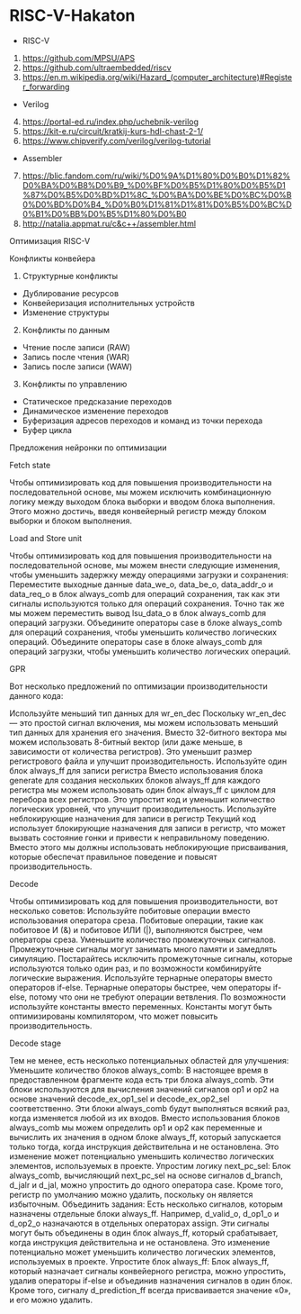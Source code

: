 # RISC-V-Hakaton
* RISC-V
1. https://github.com/MPSU/APS
2. https://github.com/ultraembedded/riscv
3. https://en.m.wikipedia.org/wiki/Hazard_(computer_architecture)#Register_forwarding
* Verilog
4. https://portal-ed.ru/index.php/uchebnik-verilog
5. https://kit-e.ru/circuit/kratkij-kurs-hdl-chast-2-1/
6. https://www.chipverify.com/verilog/verilog-tutorial
* Assembler
7. https://blic.fandom.com/ru/wiki/%D0%9A%D1%80%D0%B0%D1%82%D0%BA%D0%B8%D0%B9_%D0%BF%D0%B5%D1%80%D0%B5%D1%87%D0%B5%D0%BD%D1%8C_%D0%BA%D0%BE%D0%BC%D0%B0%D0%BD%D0%B4_%D0%B0%D1%81%D1%81%D0%B5%D0%BC%D0%B1%D0%BB%D0%B5%D1%80%D0%B0
8. http://natalia.appmat.ru/c&c++/assembler.html


Оптимизация RISC-V

Конфликты конвейера
1. Структурные конфликты
* Дублирование ресурсов
* Конвейеризация исполнительных устройств
* Изменение структуры
2. Конфликты по данным
* Чтение после записи (RAW)
* Запись после чтения (WAR)
* Запись после записи (WAW)
3. Конфликты по управлению
* Статическое предсказание переходов
* Динамическое изменение переходов
* Буферизация адресов переходов и команд из точки перехода
* Буфер цикла

Предложения нейронки по оптимизации

Fetch state

Чтобы оптимизировать код для повышения производительности на последовательной основе, мы можем исключить комбинационную логику между выходом блока выборки и вводом блока выполнения. Этого можно достичь, введя конвейерный регистр между блоком выборки и блоком выполнения.

Load and Store unit

Чтобы оптимизировать код для повышения производительности на последовательной основе, мы можем внести следующие изменения, чтобы уменьшить задержку между операциями загрузки и сохранения:
Переместите выходные данные data_we_o, data_be_o, data_addr_o и data_req_o в блок always_comb для операций сохранения, так как эти сигналы используются только для операций сохранения. Точно так же мы можем переместить вывод lsu_data_o в блок always_comb для операций загрузки.
Объедините операторы case в блоке always_comb для операций сохранения, чтобы уменьшить количество логических операций.
Объедините операторы case в блоке always_comb для операций загрузки, чтобы уменьшить количество логических операций.

GPR

Вот несколько предложений по оптимизации производительности данного кода:

Используйте меньший тип данных для wr_en_dec
Поскольку wr_en_dec — это простой сигнал включения, мы можем использовать меньший тип данных для хранения его значения. Вместо 32-битного вектора мы можем использовать 8-битный вектор (или даже меньше, в зависимости от количества регистров). Это уменьшит размер регистрового файла и улучшит производительность.
Используйте один блок always_ff для записи регистра
Вместо использования блока generate для создания нескольких блоков always_ff для каждого регистра мы можем использовать один блок always_ff с циклом для перебора всех регистров. Это упростит код и уменьшит количество логических уровней, что улучшит производительность.
Используйте неблокирующие назначения для записи в регистр
Текущий код использует блокирующие назначения для записи в регистр, что может вызвать состояние гонки и привести к неправильному поведению. Вместо этого мы должны использовать неблокирующие присваивания, которые обеспечат правильное поведение и повысят производительность.

Decode

Чтобы оптимизировать код для повышения производительности, вот несколько советов:
Используйте побитовые операции вместо использования оператора среза. Побитовые операции, такие как побитовое И (&) и побитовое ИЛИ (|), выполняются быстрее, чем операторы среза.
Уменьшите количество промежуточных сигналов. Промежуточные сигналы могут занимать много памяти и замедлять симуляцию. Постарайтесь исключить промежуточные сигналы, которые используются только один раз, и по возможности комбинируйте логические выражения.
Используйте тернарные операторы вместо операторов if-else. Тернарные операторы быстрее, чем операторы if-else, потому что они не требуют операции ветвления.
По возможности используйте константы вместо переменных. Константы могут быть оптимизированы компилятором, что может повысить производительность.

Decode stage

Тем не менее, есть несколько потенциальных областей для улучшения:
Уменьшите количество блоков always_comb:
В настоящее время в предоставленном фрагменте кода есть три блока always_comb. Эти блоки используются для вычисления значений сигналов op1 и op2 на основе значений decode_ex_op1_sel и decode_ex_op2_sel соответственно. Эти блоки always_comb будут выполняться всякий раз, когда изменяется любой из их входов. Вместо использования блоков always_comb мы можем определить op1 и op2 как переменные и вычислить их значения в одном блоке always_ff, который запускается только тогда, когда инструкция действительна и не остановлена. Это изменение может потенциально уменьшить количество логических элементов, используемых в проекте.
Упростим логику next_pc_sel:
Блок always_comb, вычисляющий next_pc_sel на основе сигналов d_branch, d_jalr и d_jal, можно упростить до одного оператора case. Кроме того, регистр по умолчанию можно удалить, поскольку он является избыточным.
Объединить задания:
Есть несколько сигналов, которым назначены отдельные блоки always_ff. Например, d_valid_o, d_op1_o и d_op2_o назначаются в отдельных операторах assign. Эти сигналы могут быть объединены в один блок always_ff, который срабатывает, когда инструкция действительна и не остановлена. Это изменение потенциально может уменьшить количество логических элементов, используемых в проекте.
Упростите блок always_ff:
Блок always_ff, который назначает сигналы конвейерного регистра, можно упростить, удалив операторы if-else и объединив назначения сигналов в один блок. Кроме того, сигналу d_prediction_ff всегда присваивается значение «0», и его можно удалить.
